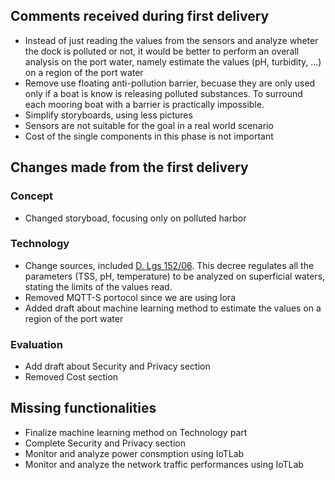 ## Comments received during first delivery
* Instead of just reading the values from the sensors and analyze wheter the dock is polluted or not, it would be better to perform an overall analysis on the port water, namely estimate the values (pH, turbidity, ...)  on a region of the port water
* Remove use floating anti-pollution barrier, becuase they are only used only if a boat is know is releasing polluted substances. To surround each mooring boat with  a barrier is practically impossible.
* Simplify storyboards, using less pictures
* Sensors are not suitable for the goal in a real world scenario
* Cost of the single components in this phase is not important
## Changes made from the first delivery
### Concept
* Changed storyboad, focusing only on polluted harbor
### Technology
* Change sources, included [D. Lgs 152/06](https://www.gazzettaufficiale.it/atto/serie_generale/caricaArticolo?art.progressivo=0&art.idArticolo=5&art.versione=1&art.codiceRedazionale=006G0171&art.dataPubblicazioneGazzetta=2006-04-14&art.idGruppo=54&art.idSottoArticolo1=10&art.idSottoArticolo=1&art.flagTipoArticolo=2). This decree regulates all the parameters (TSS, pH, temperature) to be analyzed on superficial waters, stating the limits of the values read.
* Removed MQTT-S portocol since we are using lora
* Added draft about machine learning method to estimate the values on a region of the port water
### Evaluation
* Add draft about Security and Privacy section
* Removed Cost section
## Missing functionalities
* Finalize machine learning method on Technology part
* Complete Security and Privacy section
* Monitor and analyze power consmption using IoTLab
* Monitor and analyze the network traffic performances using IoTLab
